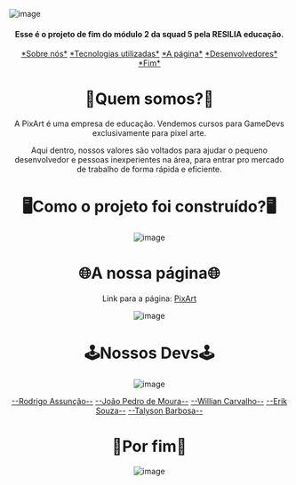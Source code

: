 ![image](https://user-images.githubusercontent.com/102702258/170790683-f6aae11c-a864-4fa6-80d5-7b1a61a0fab3.png)

<h4 align="center">Esse é o projeto de fim do módulo 2 da squad 5 pela RESILIA educação.
</h2>
<p align="center">
<a href="#Sobre">*Sobre nós*</a>
<a href="#Tec">*Tecnologias utilizadas*</a>
<a href="#Page">*A página*</a>
<a href="#Devs">*Desenvolvedores*</a>
<a href="#Fim">*Fim*</a>  

<h1 id="Sobre" align="center">🤔Quem somos?🤔</h1>
<p align="center">A PixArt é uma empresa de educação. Vendemos cursos para GameDevs exclusivamente para pixel arte.</p>
<p align="center">Aqui dentro, nossos valores são voltados para ajudar o pequeno desenvolvedor e pessoas inexperientes na área, para entrar pro mercado de trabalho de forma rápida e eficiente.  </p>

<h1 id="Tec" align="center">🖥️Como o projeto foi construído?🖥️</h1>
<div align="center">
  
![image](https://user-images.githubusercontent.com/102702258/170791503-6d69a1e4-75b3-4447-907c-629b2c6689e8.png)
  
</div>

<h1 id="Page" align="center">🌐A nossa página🌐</h1>
<div align="center">
  
Link para a página: [PixArt](https://digoassun.github.io/ProjetoPixArt/)
  
 </div>
<div align="center">
  
  ![image](https://user-images.githubusercontent.com/102702258/170792711-35af351f-68d2-437c-8ff7-62a15aca9bfb.png)
  
</div>
<h1 id="Devs" align="center">🕹️Nossos Devs🕹️</h1>
<div align="center">
  
![image](https://user-images.githubusercontent.com/102702258/170794453-87f07f0e-b5b7-4d33-a972-259848f6b145.png)
  
[--Rodrigo Assunção--](https://github.com/Digoassun) [--João Pedro de Moura--](https://github.com/joao-pedro-de-moura) [--Willian Carvalho--](https://github.com/willcrvlh) [--Erik Souza--](https://github.com/SGErik) [--Talyson Barbosa--](https://github.com/Talyssonbs)

  
 </div>
<h1 id="Fim" align="center">🤗Por fim🤗</h1>
<div align="center">
  
![image](https://user-images.githubusercontent.com/102702258/170794934-b1326e46-7f7b-4a27-b529-28f1e1eedd8f.png)
 
 </div>


